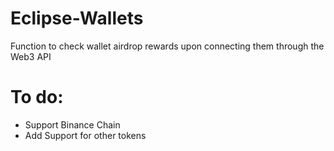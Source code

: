 # Eclipse-Wallets

Function to check wallet airdrop rewards upon connecting them through the Web3 API

# To do:

- Support Binance Chain
- Add Support for other tokens
